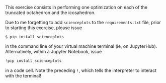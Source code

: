 This exercise consists in performing one optimization on each of the truncated octahedron and the icosahedron.

Due to me forgetting to add `scienceplots` to the `requirements.txt` file, prior to starting this exercise, please issue

`$ pip install scienceplots`

in the command line of your virtual machine terminal (ie, on JupyterHub). Alternatively, within a Jupyter Notebook, issue

```python
!pip install scienceplots
```

in a code cell. Note the preceding `!`, which tells the interpreter to interact with the terminal!
